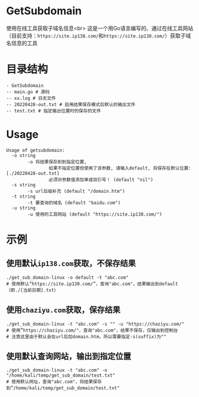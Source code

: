 # GetSubdomain
使用在线工具获取子域名信息<br\>
这是一个用Go语言编写的、通过在线工具网站（目前支持：`https://site.ip138.com/`和`https://site.ip138.com/`）获取子域名信息的工具

# 目录结构
```
- GetSubdomain
-- main.go # 源码
-- xx.log # 日志文件
-- 20220428-out.txt # 启用结果保存模式后默认的输出文件
-- test.txt # 指定输出位置时的保存的文件
```

# Usage
```
Usage of getsubdomain:
  -o string
        -o 将结果保存到到指定位置,
                如果不指定位置但使用了该参数, 请输入default, 将保存在默认位置: [./20220428-out.txt]
                必须对参数值添加单或双引号！ (default "nil")
  -s string
        -s url后缀补充 (default "/domain.htm")
  -t string
        -t 要查询的域名 (default "baidu.com")
  -u string
        -u 使用的工具网站 (default "https://site.ip138.com/")

```

# 示例
## 使用默认`ip138.com`获取，不保存结果
```
./get_sub_domain-linux -o default -t "abc.com"
# 使用默认“https://site.ip138.com/”，查询"abc.com"，结果输出到default（即./[当前日期].txt）
```

## 使用`chaziyu.com`获取，保存结果
```
./get_sub_domain-linux -t "abc.com" -s "" -u "https://chaziyu.com/"
# 使用”https://chaziyu.com/"，查询"abc.com"，结果不保存，仅输出到控制台
# 注意这里由于默认会在url后加domain.htm，所以需要指定-s(suffix)为""
```
## 使用默认查询网站，输出到指定位置
```
./get_sub_domain-linux -t "abc.com" -o "/home/kali/temp/get_sub_domain/test.txt"
# 使用默认网址，查询"abc.com"，将结果保存到”/home/kali/temp/get_sub_domain/test.txt"
```
